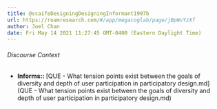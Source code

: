 ```yaml
---
title: @scaifeDesigningDesigningInformant1997b
url: https://roamresearch.com/#/app/megacoglab/page/jBpWvYzXf
author: Joel Chan
date: Fri May 14 2021 11:27:45 GMT-0400 (Eastern Daylight Time)
---
```




###### Discourse Context

- **Informs::** [QUE - What tension points exist between the goals of diversity and depth of user participation in participatory design.md](QUE - What tension points exist between the goals of diversity and depth of user participation in participatory design.md)

